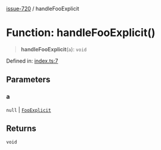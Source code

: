 [issue-720](../README.md) / handleFooExplicit

# Function: handleFooExplicit()

> **handleFooExplicit**(`a`): `void`

Defined in: [index.ts:7](https://github.com/typedoc2md/typedoc-plugin-markdown-scratchpad/blob/48b5b9ad70e31a4945755ce259ea933839e4cb5c/issues/720/src/index.ts#L7)

## Parameters

### a

`null` | [`FooExplicit`](../type-aliases/FooExplicit.md)

## Returns

`void`
